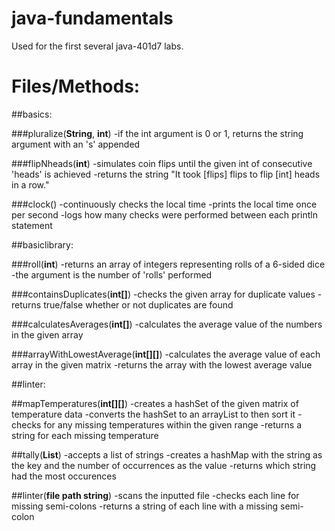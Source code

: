 # java-fundamentals
Used for the first several java-401d7 labs.

# Files/Methods: 
##basics:

  ###pluralize(**String**, **int**)
    -if the int argument is 0 or 1, returns the string argument with an 's' appended

  ###flipNheads(**int**)
    -simulates coin flips until the given int of consecutive 'heads' is achieved
    -returns the string "It took [flips] flips to flip [int] heads in a row."

  ###clock()
    -continuously checks the local time
    -prints the local time once per second
    -logs how many checks were performed between each println statement


##basiclibrary:

 ###roll(**int**)
  -returns an array of integers representing rolls of a 6-sided dice
  -the argument is the number of 'rolls' performed

 ###containsDuplicates(**int[]**)
  -checks the given array for duplicate values
  -returns true/false whether or not duplicates are found

 ###calculatesAverages(**int[]**)
  -calculates the average value of the numbers in the given array

 ###arrayWithLowestAverage(**int[][]**)
  -calculates the average value of each array in the given matrix
  -returns the array with the lowest average value


##linter:

  ##mapTemperatures(**int[][]**)
    -creates a hashSet of the given matrix of temperature data
    -converts the hashSet to an arrayList to then sort it
    -checks for any missing temperatures within the given range
    -returns a string for each missing temperature

  ##tally(**List<String>**)
    -accepts a list of strings
    -creates a hashMap with the string as the key and the number of occurrences as the value
    -returns which string had the most occurences

  ##linter(**file path string**)
    -scans the inputted file
    -checks each line for missing semi-colons
    -returns a string of each line with a missing semi-colon



